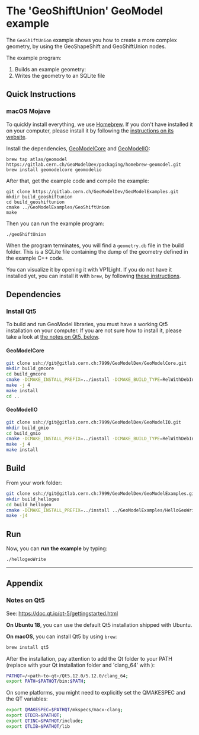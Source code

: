# The 'GeoShiftUnion' GeoModel example


The `GeoShiftUnion` example shows you how to create a more complex geometry, by using the GeoShapeShift and GeoShiftUnion nodes.

The example program:

 1. Builds an example geometry:
 2. Writes the geometry to an SQLite file


## Quick Instructions

### macOS Mojave

To quickly install everything, we use [Homebrew](). If you don't have installed it on your computer, please install it by following the [instructions on its website]().

Install the dependencies, [GeoModelCore](https://gitlab.cern.ch/GeoModelDev/GeoModelCore) and [GeoModelIO](https://gitlab.cern.ch/GeoModelDev/GeoModelIO):

```
brew tap atlas/geomodel https://gitlab.cern.ch/GeoModelDev/packaging/homebrew-geomodel.git
brew install geomodelcore geomodelio
```

After that, get the example code and compile the example:

```
git clone https://gitlab.cern.ch/GeoModelDev/GeoModelExamples.git
mkdir build_geoshiftunion
cd build_geoshiftunion
cmake ../GeoModelExamples/GeoShiftUnion
make
```

Then you can run the example program:

```
./geoShiftUnion
```

When the program terminates, you will find a `geometry.db` file in the build folder. This is a SQLite file containing the dump of the geometry defined in the example C++ code.

You can visualize it by opening it with VP1Light. If you do not have it installed yet, you can install it with `brew`, by following [these instructions](https://github.com/ric-bianchi/homebrew-vp1light).



## Dependencies

### Install Qt5

To build and run GeoModel libraries, you must have a working Qt5 installation on your computer.
If you are not sure how to install it, please take a look at [the notes on Qt5, below](#notes-on-qt5).


#### GeoModelCore

```bash
git clone ssh://git@gitlab.cern.ch:7999/GeoModelDev/GeoModelCore.git
mkdir build_gmcore
cd build_gmcore
cmake -DCMAKE_INSTALL_PREFIX=../install -DCMAKE_BUILD_TYPE=RelWithDebInfo ../GeoModelCore
make -j 4
make install
cd ..
```

#### GeoModelIO

```bash
git clone ssh://git@gitlab.cern.ch:7999/GeoModelDev/GeoModelIO.git
mkdir build_gmio
cd build_gmio
cmake -DCMAKE_INSTALL_PREFIX=../install -DCMAKE_BUILD_TYPE=RelWithDebInfo ../GeoModelIO
make -j 4
make install
```



## Build

From your work folder:

```bash
git clone ssh://git@gitlab.cern.ch:7999/GeoModelDev/GeoModelExamples.git
mkdir build_hellogeo
cd build_hellogeo
cmake -DCMAKE_INSTALL_PREFIX=../install ../GeoModelExamples/HelloGeoWrite/
make -j4
```

## Run

Now, you can **run the example** by typing:

```bash
./hellogeoWrite
```



   ----

   ## Appendix

   ### Notes on Qt5

   See: <https://doc.qt.io/qt-5/gettingstarted.html>

   **On Ubuntu 18**, you can use the default Qt5 installation shipped with Ubuntu.

   **On macOS**, you can install Qt5 by using `brew`:

   ```bash
   brew install qt5
   ```

   After the installation, pay attention to add the Qt folder to your PATH (replace <path-to-qt> with your Qt installation folder and 'clang_64' with ):

   ```bash
   PATHQT=/<path-to-qt>/Qt5.12.0/5.12.0/clang_64;
   export PATH=$PATHQT/bin:$PATH;
   ```

   On some platforms, you might need to explicitly set the QMAKESPEC and the QT variables:

   ```bash
   export QMAKESPEC=$PATHQT/mkspecs/macx-clang;
   export QTDIR=$PATHQT;
   export QTINC=$PATHQT/include;
   export QTLIB=$PATHQT/lib
   ```
